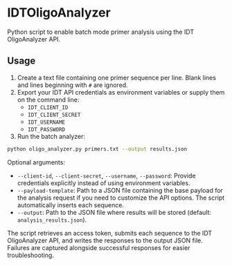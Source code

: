 # IDTOligoAnalyzer

Python script to enable batch mode primer analysis using the IDT OligoAnalyzer API.

## Usage

1. Create a text file containing one primer sequence per line. Blank lines and lines beginning with `#` are ignored.
2. Export your IDT API credentials as environment variables or supply them on the command line:
   - `IDT_CLIENT_ID`
   - `IDT_CLIENT_SECRET`
   - `IDT_USERNAME`
   - `IDT_PASSWORD`
3. Run the batch analyzer:

```bash
python oligo_analyzer.py primers.txt --output results.json
```

Optional arguments:

- `--client-id`, `--client-secret`, `--username`, `--password`: Provide credentials explicitly instead of using environment variables.
- `--payload-template`: Path to a JSON file containing the base payload for the analysis request if you need to customize the API options. The script automatically inserts each sequence.
- `--output`: Path to the JSON file where results will be stored (default: `analysis_results.json`).

The script retrieves an access token, submits each sequence to the IDT OligoAnalyzer API, and writes the responses to the output JSON file. Failures are captured alongside successful responses for easier troubleshooting.
